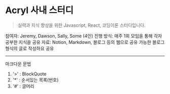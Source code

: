 # Acryl 사내 스터디

> 실력과 지식 향상을 위한 Javascript, React, 코딩이론 스터디입니다.

참여자: Jeremy, Dawson, Sally, Some (4인)
진행 방식: 매주 1회 모임을 통해 각자 공부한 지식을 공유
자료: Notion, Markdown, 블로그 등의 웹으로 공유 가능한 블로그 형식의 글로 작성하요 공유

<hr />

마크다운 문법
1. '>' : BlockQuote
2. '*' : 순서있는 목록(번호)
3. '#' : 글머리
